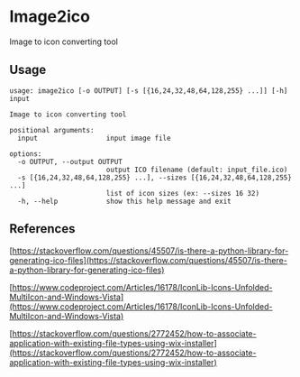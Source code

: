 # Image2ico

Image to icon converting tool

## Usage

```
usage: image2ico [-o OUTPUT] [-s [{16,24,32,48,64,128,255} ...]] [-h] input

Image to icon converting tool

positional arguments:
  input                 input image file

options:
  -o OUTPUT, --output OUTPUT
                        output ICO filename (default: input_file.ico)
  -s [{16,24,32,48,64,128,255} ...], --sizes [{16,24,32,48,64,128,255} ...]
                        list of icon sizes (ex: --sizes 16 32)
  -h, --help            show this help message and exit
```

## References

[https://stackoverflow.com/questions/45507/is-there-a-python-library-for-generating-ico-files](https://stackoverflow.com/questions/45507/is-there-a-python-library-for-generating-ico-files)

[https://www.codeproject.com/Articles/16178/IconLib-Icons-Unfolded-MultiIcon-and-Windows-Vista](https://www.codeproject.com/Articles/16178/IconLib-Icons-Unfolded-MultiIcon-and-Windows-Vista)

[https://stackoverflow.com/questions/2772452/how-to-associate-application-with-existing-file-types-using-wix-installer](https://stackoverflow.com/questions/2772452/how-to-associate-application-with-existing-file-types-using-wix-installer)
